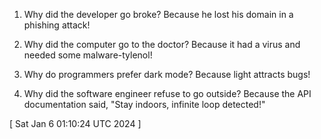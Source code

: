 
1. Why did the developer go broke? Because he lost his domain in a phishing attack!

2. Why did the computer go to the doctor? Because it had a virus and needed some malware-tylenol!

3. Why do programmers prefer dark mode? Because light attracts bugs!

4. Why did the software engineer refuse to go outside? Because the API documentation said, "Stay indoors, infinite loop detected!"
 
[ 
Sat Jan  6 01:10:24 UTC 2024
 ]
